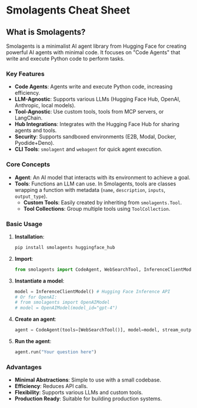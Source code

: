 # Smolagents Cheat Sheet

## What is Smolagents?

Smolagents is a minimalist AI agent library from Hugging Face for creating powerful AI agents with minimal code. It focuses on "Code Agents" that write and execute Python code to perform tasks.

### Key Features

*   **Code Agents**: Agents write and execute Python code, increasing efficiency.
*   **LLM-Agnostic**: Supports various LLMs (Hugging Face Hub, OpenAI, Anthropic, local models).
*   **Tool-Agnostic**: Use custom tools, tools from MCP servers, or LangChain.
*   **Hub Integrations**: Integrates with the Hugging Face Hub for sharing agents and tools.
*   **Security**: Supports sandboxed environments (E2B, Modal, Docker, Pyodide+Deno).
*   **CLI Tools**: `smolagent` and `webagent` for quick agent execution.

### Core Concepts

*   **Agent**: An AI model that interacts with its environment to achieve a goal.
*   **Tools**: Functions an LLM can use. In Smolagents, tools are classes wrapping a function with metadata (`name`, `description`, `inputs`, `output_type`).
    *   **Custom Tools**: Easily created by inheriting from `smolagents.Tool`.
    *   **Tool Collections**: Group multiple tools using `ToolCollection`.

### Basic Usage

1.  **Installation**:
    ```bash
    pip install smolagents huggingface_hub
    ```

2.  **Import**:
    ```python
    from smolagents import CodeAgent, WebSearchTool, InferenceClientModel
    ```

3.  **Instantiate a model**:
    ```python
    model = InferenceClientModel() # Hugging Face Inference API
    # Or for OpenAI:
    # from smolagents import OpenAIModel
    # model = OpenAIModel(model_id="gpt-4")
    ```

4.  **Create an agent**:
    ```python
    agent = CodeAgent(tools=[WebSearchTool()], model=model, stream_outputs=True)
    ```

5.  **Run the agent**:
    ```python
    agent.run("Your question here")
    ```

### Advantages

*   **Minimal Abstractions**: Simple to use with a small codebase.
*   **Efficiency**: Reduces API calls.
*   **Flexibility**: Supports various LLMs and custom tools.
*   **Production Ready**: Suitable for building production systems.
